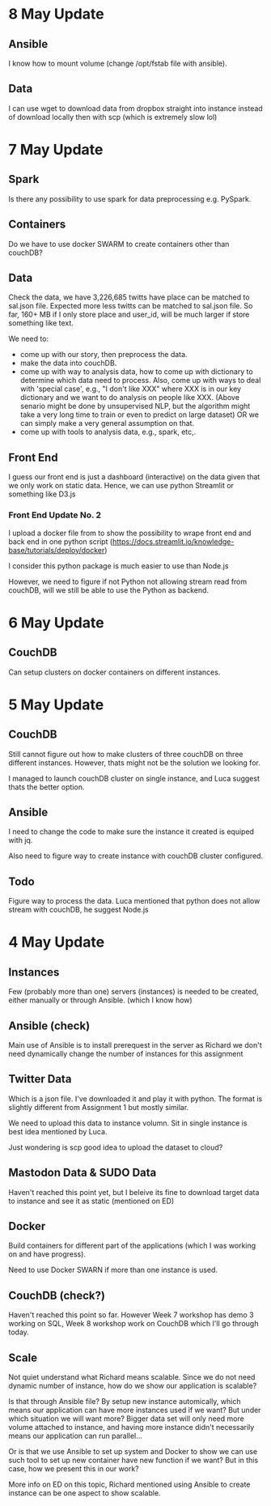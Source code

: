 # 8 May Update

## Ansible

I know how to mount volume (change /opt/fstab file with ansible).

## Data

I can use wget to download data from dropbox straight into instance instead of download locally then with scp (which is extremely slow lol)




# 7 May Update

## Spark

Is there any possibility to use spark for data preprocessing e.g. PySpark.

## Containers

Do we have to use docker SWARM to create containers other than couchDB?

## Data

Check the data, we have 3,226,685 twitts have place can be matched to sal.json file. Expected more less twitts can be matched to sal.json file. So far, 160+ MB if I only store place and user_id, will be much larger if store something like text.

We need to:

- come up with our story, then preprocess the data.
- make the data into couchDB.
- come up with way to analysis data, how to come up with dictionary to determine which data need to process. Also, come up with ways to deal with 'special case', e.g., "I don't like XXX" where XXX is in our key dictionary and we want to do analysis on people like XXX. (Above senario might be done by unsupervised NLP, but the algorithm might take a very long time to train or even to predict on large dataset) OR we can simply make a very general assumption on that.
- come up with tools to analysis data, e.g., spark, etc,.

## Front End

I guess our front end is just a dashboard (interactive) on the data given that we only work on static data. Hence, we can use python Streamlit or something like D3.js 

### Front End Update No. 2

I upload a docker file from to show the possibility to wrape front end and back end in one python script (https://docs.streamlit.io/knowledge-base/tutorials/deploy/docker)

I consider this python package is much easier to use than Node.js

However, we need to figure if not Python not allowing stream read from couchDB, will we still be able to use the Python as backend.


# 6 May Update

## CouchDB

Can setup clusters on docker containers on different instances.






# 5 May Update

## CouchDB

Still cannot figure out how to make clusters of three couchDB on three different instances. However, thats might not be the solution we looking for.

I managed to launch couchDB cluster on single instance, and Luca suggest thats the better option.

## Ansible

I need to change the code to make sure the instance it created is equiped with jq. 

Also need to figure way to create instance with couchDB cluster configured.

## Todo 

Figure way to process the data. Luca mentioned that python does not allow stream with couchDB, he suggest Node.js






# 4 May Update

## Instances

Few (probably more than one) servers (instances) is needed to be created, either manually or through Ansible. (which I know how)

## Ansible (check)

Main use of Ansible is to install prerequest in the server as Richard we don't need dynamically change the number of instances for this assignment

## Twitter Data

Which is a json file. I've downloaded it and play it with python. The format is slightly different from Assignment 1 but mostly similar.

We need to upload this data to instance volumn. Sit in single instance is best idea mentioned by Luca.

Just wondering is scp good idea to upload the dataset to cloud?

## Mastodon Data & SUDO Data

Haven't reached this point yet, but I beleive its fine to download target data to instance and see it as static (mentioned on ED)

## Docker

Build containers for different part of the applications (which I was working on and have progress).

Need to use Docker SWARN if more than one instance is used.

## CouchDB (check?)

Haven't reached this point so far. However Week 7 workshop has demo 3 working on SQL, Week 8 workshop work on CouchDB which I'll go through today.

## Scale

Not quiet understand what Richard means scalable. Since we do not need dynamic number of instance, how do we show our application is scalable?

Is that through Ansible file? By setup new instance automically, which means our application can have more instances used if we want? But under which situation we will want more? Bigger data set will only need more volume attached to instance, and having more instance didn't necessarily means our application can run parallel... 

Or is that we use Ansible to set up system and Docker to show we can use such tool to set up new container have new function if we want? But in this case, how we present this in our work?

More info on ED on this topic, Richard mentioned using Ansible to create instance can be one aspect to show scalable.